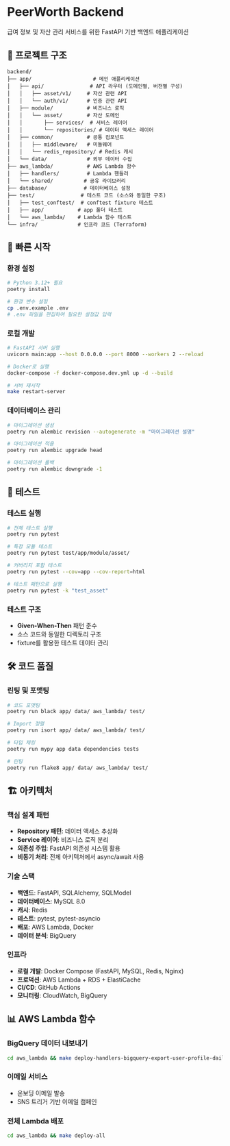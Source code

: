 # PeerWorth Backend

급여 정보 및 자산 관리 서비스를 위한 FastAPI 기반 백엔드 애플리케이션

## 📁 프로젝트 구조

```
backend/
├── app/                    # 메인 애플리케이션
│   ├── api/               # API 라우터 (도메인별, 버전별 구성)
│   │   ├── asset/v1/     # 자산 관련 API
│   │   └── auth/v1/      # 인증 관련 API
│   ├── module/           # 비즈니스 로직
│   │   └── asset/        # 자산 도메인
│   │       ├── services/  # 서비스 레이어
│   │       └── repositories/ # 데이터 액세스 레이어
│   ├── common/           # 공통 컴포넌트
│   │   ├── middleware/   # 미들웨어
│   │   └── redis_repository/ # Redis 캐시
│   └── data/             # 외부 데이터 수집
├── aws_lambda/           # AWS Lambda 함수
│   ├── handlers/         # Lambda 핸들러
│   └── shared/          # 공유 라이브러리
├── database/            # 데이터베이스 설정
├── test/               # 테스트 코드 (소스와 동일한 구조)
│   ├── test_conftest/  # conftest fixture 테스트
│   ├── app/           # app 폴더 테스트
│   └── aws_lambda/    # Lambda 함수 테스트
└── infra/             # 인프라 코드 (Terraform)
```

## 🚀 빠른 시작

### 환경 설정

```bash
# Python 3.12+ 필요
poetry install

# 환경 변수 설정
cp .env.example .env
# .env 파일을 편집하여 필요한 설정값 입력
```

### 로컬 개발

```bash
# FastAPI 서버 실행
uvicorn main:app --host 0.0.0.0 --port 8000 --workers 2 --reload

# Docker로 실행
docker-compose -f docker-compose.dev.yml up -d --build

# 서버 재시작
make restart-server
```

### 데이터베이스 관리

```bash
# 마이그레이션 생성
poetry run alembic revision --autogenerate -m "마이그레이션 설명"

# 마이그레이션 적용
poetry run alembic upgrade head

# 마이그레이션 롤백
poetry run alembic downgrade -1
```

## 🧪 테스트

### 테스트 실행

```bash
# 전체 테스트 실행
poetry run pytest

# 특정 모듈 테스트
poetry run pytest test/app/module/asset/

# 커버리지 포함 테스트
poetry run pytest --cov=app --cov-report=html

# 테스트 패턴으로 실행
poetry run pytest -k "test_asset"
```

### 테스트 구조

- **Given-When-Then** 패턴 준수
- 소스 코드와 동일한 디렉토리 구조
- fixture를 활용한 테스트 데이터 관리

## 🛠️ 코드 품질

### 린팅 및 포맷팅

```bash
# 코드 포맷팅
poetry run black app/ data/ aws_lambda/ test/

# Import 정렬
poetry run isort app/ data/ aws_lambda/ test/

# 타입 체킹
poetry run mypy app data dependencies tests

# 린팅
poetry run flake8 app/ data/ aws_lambda/ test/
```

## 🏗️ 아키텍처

### 핵심 설계 패턴

- **Repository 패턴**: 데이터 액세스 추상화
- **Service 레이어**: 비즈니스 로직 분리
- **의존성 주입**: FastAPI 의존성 시스템 활용
- **비동기 처리**: 전체 아키텍처에서 async/await 사용

### 기술 스택

- **백엔드**: FastAPI, SQLAlchemy, SQLModel
- **데이터베이스**: MySQL 8.0
- **캐시**: Redis
- **테스트**: pytest, pytest-asyncio
- **배포**: AWS Lambda, Docker
- **데이터 분석**: BigQuery

### 인프라

- **로컬 개발**: Docker Compose (FastAPI, MySQL, Redis, Nginx)
- **프로덕션**: AWS Lambda + RDS + ElastiCache
- **CI/CD**: GitHub Actions
- **모니터링**: CloudWatch, BigQuery

## 📊 AWS Lambda 함수

### BigQuery 데이터 내보내기

```bash
cd aws_lambda && make deploy-handlers-bigquery-export-user-profile-daily
```

### 이메일 서비스

- 온보딩 이메일 발송
- SNS 트리거 기반 이메일 캠페인

### 전체 Lambda 배포

```bash
cd aws_lambda && make deploy-all
```
